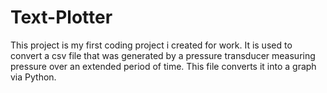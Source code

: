 # Text-Plotter
This project is my first coding project i created for work. It is used to convert a csv file that was generated by a pressure transducer measuring pressure over an extended period of time. This file converts it into a graph via Python.
